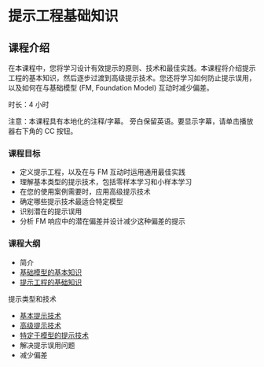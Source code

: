 # 提示工程基础知识

## 课程介绍

在本课程中，您将学习设计有效提示的原则、技术和最佳实践。本课程将介绍提示工程的基本知识，然后逐步过渡到高级提示技术。您还将学习如何防止提示误用，以及如何在与基础模型 (FM, Foundation Model) 互动时减少偏差。

时长：4 小时

注意：本课程具有本地化的注释/字幕。 旁白保留英语。要显示字幕，请单击播放器右下角的 CC 按钮。

### 课程目标

* 定义提示工程，以及在与 FM 互动时运用通用最佳实践
* 理解基本类型的提示技术，包括零样本学习和小样本学习
* 在您的使用案例需要时，应用高级提示技术
* 确定哪些提示技术最适合特定模型
* 识别潜在的提示误用
* 分析 FM 响应中的潜在偏差并设计减少这种偏差的提示

### 课程大纲

* 简介
* [基础模型的基本知识](./2.1%20简介/基础模型的基本知识.md)
* [提示工程的基础知识](./2.1%20简介/提示工程的基础知识.md)

提示类型和技术

* [基本提示技术](./2.2%20提示类型和技术/基本提示技术.md)
* [高级提示技术](./2.2%20提示类型和技术/高级提示技术.md)
* [特定于模型的提示技术](./2.2%20提示类型和技术/特定于模型的提示技术.md)
* 解决提示误用问题
* 减少偏差